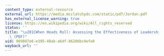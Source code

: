 ```yaml
---
content_type: external-resource
external_url: https://media.mcclatchydc.com/static/pdf/Jordan.pdf
has_external_license_warning: true
license: https://en.wikipedia.org/wiki/All_rights_reserved
status: ''
title: "\u201CWhen Heads Roll: Assessing the Effectiveness of Leadership Decapitation\u201D\
  \ (PDF)"
uid: 969887e6-e195-40ab-a6df-86286bc4efe0
wayback_url: ''
---
```

